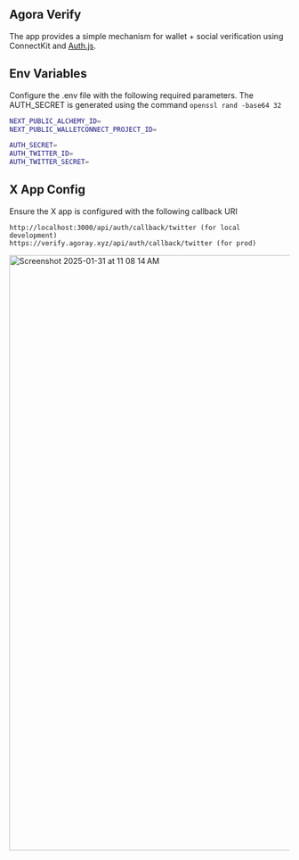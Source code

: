 ## Agora Verify
The app provides a simple mechanism for wallet + social verification using ConnectKit and [Auth.js](https://authjs.dev/). 

## Env Variables

Configure the .env file with the following required parameters. The AUTH_SECRET is generated using the command `openssl rand -base64 32`

```bash
NEXT_PUBLIC_ALCHEMY_ID=
NEXT_PUBLIC_WALLETCONNECT_PROJECT_ID=

AUTH_SECRET=
AUTH_TWITTER_ID=
AUTH_TWITTER_SECRET=
```


## X App Config
Ensure the X app is configured with the following callback URI 

```
http://localhost:3000/api/auth/callback/twitter (for local development)
https://verify.agoray.xyz/api/auth/callback/twitter (for prod)
```
<img width="1068" alt="Screenshot 2025-01-31 at 11 08 14 AM" src="https://github.com/user-attachments/assets/3e36dc5b-ba6b-46f7-8b7f-8bf8417df606" />
